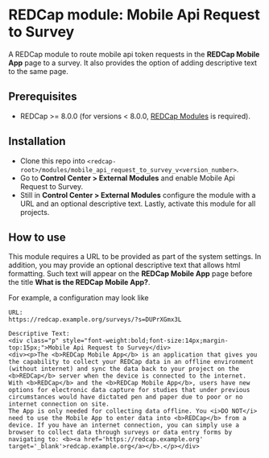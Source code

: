 # REDCap module: Mobile Api Request to Survey

A REDCap module to route mobile api token requests in the **REDCap Mobile App** page to a survey. It also provides the option of adding descriptive text to the same page.

## Prerequisites
- REDCap >= 8.0.0 (for versions < 8.0.0, [REDCap Modules](https://github.com/vanderbilt/redcap-external-modules) is required).

## Installation
- Clone this repo into `<redcap-root>/modules/mobile_api_request_to_survey_v<version_number>`.
- Go to **Control Center > External Modules** and enable Mobile Api Request to Survey.
- Still in **Control Center > External Modules** configure the module with a URL and an optional descriptive text. Lastly, activate this module for all projects.

## How to use
This module requires a URL to be provided as part of the system settings. In addition, you may provide an optional descriptive text that allows html formatting. Such text will appear on the **REDCap Mobile App** page before the title **What is the REDCap Mobile App?**.

For example, a configuration may look like
	
	URL: 
    https://redcap.example.org/surveys/?s=DUPrXGmx3L

	Descriptive Text:
	<div class="p" style="font-weight:bold;font-size:14px;margin-top:15px;">Mobile Api Request to Survey</div>
    <div><p>The <b>REDCap Mobile App</b> is an application that gives you the capability to collect your REDCap data in an offline environment (without internet) and sync the data back to your project on the <b>REDCap</b> server when the device is connected to the internet. With <b>REDCap</b> and the <b>REDCap Mobile App</b>, users have new options for electronic data capture for studies that under previous circumstances would have dictated pen and paper due to poor or no internet connection on site.
	The App is only needed for collecting data offline. You <i>DO NOT</i> need to use the Mobile App to enter data into <b>REDCap</b> from a device. If you have an internet connection, you can simply use a browser to collect data through surveys or data entry forms by navigating to: <b><a href='https://redcap.example.org' target='_blank'>redcap.example.org</a></b>.</p></div>

